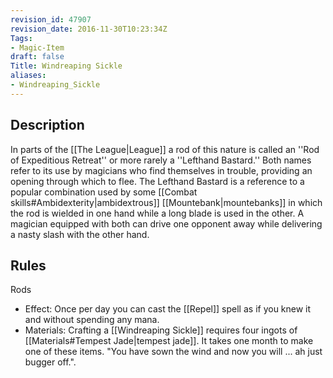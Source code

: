 ```yaml
---
revision_id: 47907
revision_date: 2016-11-30T10:23:34Z
Tags:
- Magic-Item
draft: false
Title: Windreaping Sickle
aliases:
- Windreaping_Sickle
---
```

## Description
In parts of the [[The League|League]] a rod of this nature is called an ''Rod of Expeditious Retreat'' or more rarely a ''Lefthand Bastard.'' Both names refer to its use by magicians who find themselves in trouble, providing an opening through which to flee. The Lefthand Bastard is a reference to a popular combination used by some [[Combat skills#Ambidexterity|ambidextrous]] [[Mountebank|mountebanks]] in which the rod is wielded in one hand while a long blade is used in the other. A magician equipped with both can drive one opponent away while delivering a nasty slash with the other hand.
## Rules
Rods
* Effect: Once per day you can cast the [[Repel]] spell as if you knew it and without spending any mana.
* Materials: Crafting a [[Windreaping Sickle]] requires four ingots of [[Materials#Tempest Jade|tempest jade]]. It takes one month to make one of these items.
"You have sown the wind and now you will ... ah just bugger off.".
